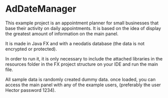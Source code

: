 # AdDateManager
This example project is an appointment planner for small businesses that base their activity on daily appointments.
It is based on the idea of display the greatest amount of information on the main panel.

It is made in Java FX and with a neodatis database (the data is not encrypted or protected).

In order to run it, it is only necessary to include the attached libraries in the resources folder in the FX project structure on your IDE and run the main file.

All sample data is randomly created dummy data. once loaded, you can access the main panel with any of the example users, (preferably the user Hector password 1234).


